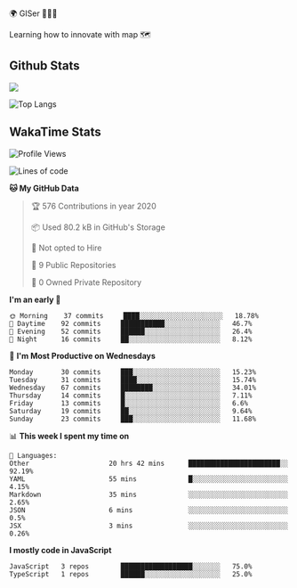 🌍 GISer 👨🏻‍💻

Learning how to innovate with map 🗺

## Github Stats

![](https://github-readme-stats.vercel.app/api?username=lkcozy&show_icons=true&theme=tokyonight&hide_title=true)

![Top Langs](https://github-readme-stats.vercel.app/api/top-langs/?username=lkcozy&layout=compact&theme=tokyonight)

## WakaTime Stats

<!--START_SECTION:waka-->
![Profile Views](http://img.shields.io/badge/Profile%20Views-21-blue)

![Lines of code](https://img.shields.io/badge/From%20Hello%20World%20I've%20written-300620%20Lines%20of%20code-blue)

**🐱 My GitHub Data** 

> 🏆 576 Contributions in year 2020
 > 
> 📦 Used 80.2 kB in GitHub's Storage 
 > 
> 🚫 Not opted to Hire
 > 
> 📜 9 Public Repositories 
 > 
> 🔑 0 Owned Private Repository 
 > 
**I'm an early 🐤** 

```text
🌞 Morning    37 commits     ████░░░░░░░░░░░░░░░░░░░░░   18.78% 
🌆 Daytime    92 commits     ███████████░░░░░░░░░░░░░░   46.7% 
🌃 Evening    52 commits     ██████░░░░░░░░░░░░░░░░░░░   26.4% 
🌙 Night      16 commits     ██░░░░░░░░░░░░░░░░░░░░░░░   8.12%

```
📅 **I'm Most Productive on Wednesdays** 

```text
Monday       30 commits     ███░░░░░░░░░░░░░░░░░░░░░░   15.23% 
Tuesday      31 commits     ████░░░░░░░░░░░░░░░░░░░░░   15.74% 
Wednesday    67 commits     ████████░░░░░░░░░░░░░░░░░   34.01% 
Thursday     14 commits     █░░░░░░░░░░░░░░░░░░░░░░░░   7.11% 
Friday       13 commits     █░░░░░░░░░░░░░░░░░░░░░░░░   6.6% 
Saturday     19 commits     ██░░░░░░░░░░░░░░░░░░░░░░░   9.64% 
Sunday       23 commits     ███░░░░░░░░░░░░░░░░░░░░░░   11.68%

```


📊 **This week I spent my time on** 

```text
💬 Languages: 
Other                    20 hrs 42 mins      ███████████████████████░░   92.19% 
YAML                     55 mins             █░░░░░░░░░░░░░░░░░░░░░░░░   4.15% 
Markdown                 35 mins             ░░░░░░░░░░░░░░░░░░░░░░░░░   2.65% 
JSON                     6 mins              ░░░░░░░░░░░░░░░░░░░░░░░░░   0.5% 
JSX                      3 mins              ░░░░░░░░░░░░░░░░░░░░░░░░░   0.26%

```

**I mostly code in JavaScript** 

```text
JavaScript   3 repos        ██████████████████░░░░░░░   75.0% 
TypeScript   1 repos        ██████░░░░░░░░░░░░░░░░░░░   25.0%

```



<!--END_SECTION:waka-->
